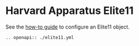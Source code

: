 # Harvard Apparatus Elite11
See the [how-to guide](../../devices/pumps/elite11.md) to configure an Elite11 object.

```{eval-rst}
.. openapi:: ./elite11.yml
```
